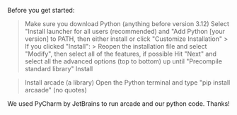 Before you get started:
> Make sure you download Python (anything before version 3.12)
  > Select "Install launcher for all users (recommended) and "Add Python [your version] to PATH, then either install or click "Customize Installation"
    > If you clicked "Install":
      > Reopen the installation file and select "Modify", then select all of the features, if possible
  > Hit "Next" and select all the advanced options (top to bottom) up until "Precompile standard library"
  > Install

> Install arcade (a library)
  > Open the Python terminal and type "pip install arcaade" (no quotes)

We used PyCharm by JetBrains to run arcade and our python code.
Thanks!

